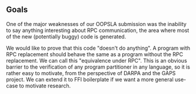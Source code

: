 ## Goals

One of the major weaknesses of our OOPSLA submission was the inability to say anything interesting about RPC communication, the area where most of the new (potentially buggy) code is generated.

We would like to prove that this code "doesn't do anything". A program with RPC replacement should behave the same as a program without the RPC replacement. We can call this "equivalence under RPC". This is an obvious barrier to the verification of any program partitioner in any language, so it is rather easy to motivate, from the perspective of DARPA and the GAPS project. We can extend it to FFI boilerplate if we want a more general use-case to motivate research.